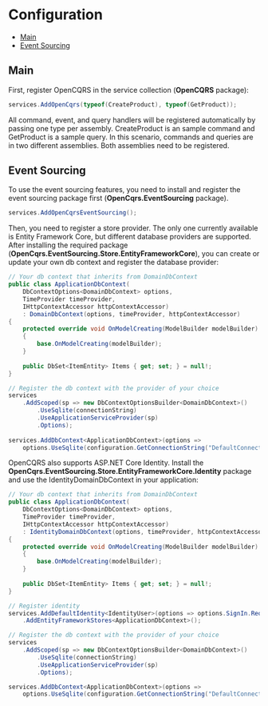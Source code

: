 # Configuration

- [Main](#main)
- [Event Sourcing](#event-sourcing)

<a name="main"></a>
## Main

First, register OpenCQRS in the service collection (**OpenCQRS** package):

```C#
services.AddOpenCqrs(typeof(CreateProduct), typeof(GetProduct));
```

All command, event, and query handlers will be registered automatically by passing one type per assembly.
CreateProduct is an sample command and GetProduct is a sample query.
In this scenario, commands and queries are in two different assemblies.
Both assemblies need to be registered.

<a name="event-sourcing"></a>
## Event Sourcing

To use the event sourcing features, you need to install and register the event sourcing package first (**OpenCqrs.EventSourcing** package).

```C#
services.AddOpenCqrsEventSourcing();
```

Then, you need to register a store provider. The only one currently available is Entity Framework Core, but different database providers are supported. After installing the required package (**OpenCqrs.EventSourcing.Store.EntityFrameworkCore**), you can create or update your own db context and register the database provider:

```C#
// Your db context that inherits from DomainDbContext
public class ApplicationDbContext(
    DbContextOptions<DomainDbContext> options,
    TimeProvider timeProvider,
    IHttpContextAccessor httpContextAccessor)
    : DomainDbContext(options, timeProvider, httpContextAccessor)
{
    protected override void OnModelCreating(ModelBuilder modelBuilder)
    {
        base.OnModelCreating(modelBuilder);
    }
    
    public DbSet<ItemEntity> Items { get; set; } = null!;
}

// Register the db context with the provider of your choice
services
    .AddScoped(sp => new DbContextOptionsBuilder<DomainDbContext>()
        .UseSqlite(connectionString)
        .UseApplicationServiceProvider(sp)
        .Options);
    
services.AddDbContext<ApplicationDbContext>(options =>
    options.UseSqlite(configuration.GetConnectionString("DefaultConnection")));
```

OpenCQRS also supports ASP.NET Core Identity. Install the **OpenCqrs.EventSourcing.Store.EntityFrameworkCore.Identity** package and use the IdentityDomainDbContext in your application:

```C#
// Your db context that inherits from DomainDbContext
public class ApplicationDbContext(
    DbContextOptions<DomainDbContext> options,
    TimeProvider timeProvider,
    IHttpContextAccessor httpContextAccessor)
    : IdentityDomainDbContext(options, timeProvider, httpContextAccessor)
{
    protected override void OnModelCreating(ModelBuilder modelBuilder)
    {
        base.OnModelCreating(modelBuilder);
    }
    
    public DbSet<ItemEntity> Items { get; set; } = null!;
}

// Register identity
services.AddDefaultIdentity<IdentityUser>(options => options.SignIn.RequireConfirmedAccount = true)
    .AddEntityFrameworkStores<ApplicationDbContext>();

// Register the db context with the provider of your choice
services
    .AddScoped(sp => new DbContextOptionsBuilder<DomainDbContext>()
        .UseSqlite(connectionString)
        .UseApplicationServiceProvider(sp)
        .Options);

services.AddDbContext<ApplicationDbContext>(options =>
    options.UseSqlite(configuration.GetConnectionString("DefaultConnection")));
```
